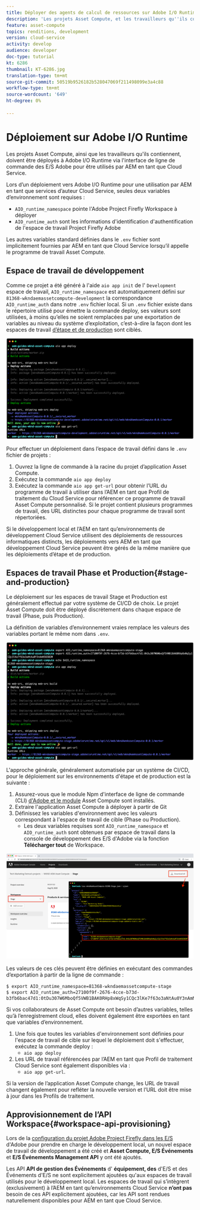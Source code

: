 ```yaml
---
title: Déployer des agents de calcul de ressources sur Adobe I/O Runtime pour une utilisation avec AEM en tant que Cloud Service
description: 'Les projets Asset Compute, et les travailleurs qu''ils contiennent, doivent être déployés à Adobe I/O Runtime pour être utilisés par AEM comme Cloud Service. '
feature: asset-compute
topics: renditions, development
version: cloud-service
activity: develop
audience: developer
doc-type: tutorial
kt: 6286
thumbnail: KT-6286.jpg
translation-type: tm+mt
source-git-commit: 50519b9526182b528047069f211498099e3a4c88
workflow-type: tm+mt
source-wordcount: '649'
ht-degree: 0%

---
```



# Déploiement sur Adobe I/O Runtime

Les projets Asset Compute, ainsi que les travailleurs qu&#39;ils contiennent, doivent être déployés à Adobe I/O Runtime via l&#39;interface de ligne de commande des E/S Adobe pour être utilisés par AEM en tant que Cloud Service.

Lors d’un déploiement vers Adobe I/O Runtime pour une utilisation par AEM en tant que services d’auteur Cloud Service, seules deux variables d’environnement sont requises :

+ `AIO_runtime_namespace` pointe l&#39;Adobe Project Firefly Workspace à déployer
+ `AIO_runtime_auth` sont les informations d&#39;identification d&#39;authentification de l&#39;espace de travail Project Firefly Adobe

Les autres variables standard définies dans le `.env` fichier sont implicitement fournies par AEM en tant que Cloud Service lorsqu’il appelle le programme de travail Asset Compute.

## Espace de travail de développement

Comme ce projet a été généré à l&#39;aide `aio app init` de l&#39; `Development` espace de travail, `AIO_runtime_namespace` est automatiquement défini sur `81368-wkndaemassetcompute-development` la correspondance `AIO_runtime_auth` dans notre `.env` fichier local.  Si un `.env` fichier existe dans le répertoire utilisé pour émettre la commande deploy, ses valeurs sont utilisées, à moins qu’elles ne soient remplacées par une exportation de variables au niveau du système d’exploitation, c’est-à-dire la façon dont les espaces de travail [d’étape et de production](#stage-and-production) sont ciblés.

![déploiement de l’application aio à l’aide de variables .env](./assets/runtime/development__aio.png)

Pour effectuer un déploiement dans l’espace de travail défini dans le `.env` fichier de projets :

1. Ouvrez la ligne de commande à la racine du projet d’application Asset Compute.
1. Exécutez la commande `aio app deploy`
1. Exécutez la commande `aio app get-url` pour obtenir l’URL du programme de travail à utiliser dans l’AEM en tant que Profil de traitement du Cloud Service pour référencer ce programme de travail Asset Compute personnalisé. Si le projet contient plusieurs programmes de travail, des URL distinctes pour chaque programme de travail sont répertoriées.

Si le développement local et l’AEM en tant qu’environnements de développement Cloud Service utilisent des déploiements de ressources informatiques distincts, les déploiements vers AEM en tant que développement Cloud Service peuvent être gérés de la même manière que les déploiements [](#stage-and-production)d’étape et de production.

## Espaces de travail Phase et Production{#stage-and-production}

Le déploiement sur les espaces de travail Stage et Production est généralement effectué par votre système de CI/CD de choix. Le projet Asset Compute doit être déployé discrètement dans chaque espace de travail (Phase, puis Production).

La définition de variables d’environnement vraies remplace les valeurs des variables portant le même nom dans `.env`.

![déploiement de l’application aio à l’aide de variables d’exportation](./assets/runtime/stage__export-and-aio.png)

L&#39;approche générale, généralement automatisée par un système de CI/CD, pour le déploiement sur les environnements d&#39;étape et de production est la suivante :

1. Assurez-vous que le module Npm d&#39;interface de ligne de commande (CLI) [d&#39;Adobe et le module](../set-up/development-environment.md#aio) Asset Compute sont installés.
1. Extraire l&#39;application Asset Compute à déployer à partir de Git
1. Définissez les variables d&#39;environnement avec les valeurs correspondant à l&#39;espace de travail de cible (Phase ou Production).
   + Les deux variables requises sont `AIO_runtime_namespace` et `AIO_runtime_auth` sont obtenues par espace de travail dans la console de développement des E/S d&#39;Adobe via la fonction __Télécharger tout__ de Workspace.

![adobe Developer Console - Espace de nommage d&#39;exécution AIO et authentification](./assets/runtime/stage-auth-namespace.png)

Les valeurs de ces clés peuvent être définies en exécutant des commandes d’exportation à partir de la ligne de commande :

```
$ export AIO_runtime_namespace=81368-wkndaemassetcompute-stage
$ export AIO_runtime_auth=27100f9f-2676-4cce-b73d-b3fb6bac47d1:0tDu307W6MboQf5VWB1BAK0RHp8xWqSy1CQc3lKe7f63o3aNtAu0Y3nAmN56502W
```

Si vos collaborateurs de Asset Compute ont besoin d’autres variables, telles qu’à l’enregistrement cloud, elles doivent également être exportées en tant que variables d’environnement.

1. Une fois que toutes les variables d&#39;environnement sont définies pour l&#39;espace de travail de cible sur lequel le déploiement doit s&#39;effectuer, exécutez la commande deploy :
   + `aio app deploy`
1. Les URL de travail référencées par l’AEM en tant que Profil de traitement Cloud Service sont également disponibles via :
   + `aio app get-url`.

Si la version de l’application Asset Compute change, les URL de travail changent également pour refléter la nouvelle version et l’URL doit être mise à jour dans les Profils de traitement.

## Approvisionnement de l’API Workspace{#workspace-api-provisioning}

Lors de la [configuration du projet Adobe Project Firefly dans les E/S](../set-up/firefly.md) d&#39;Adobe pour prendre en charge le développement local, un nouvel espace de travail de développement a été créé et __Asset Compute, E/S Événements__ et __E/S Événements Management API__ y ont été ajoutés.

Les API __API de gestion des Événements__ d&#39; __équipement, des__ d&#39;E/S et des Événements d&#39;E/S ne sont explicitement ajoutées qu&#39;aux espaces de travail utilisés pour le développement local. Les espaces de travail qui s’intègrent (exclusivement) à l’AEM en tant qu’environnements Cloud Service __n’ont pas__ besoin de ces API explicitement ajoutées, car les API sont rendues naturellement disponibles pour AEM en tant que Cloud Service.
